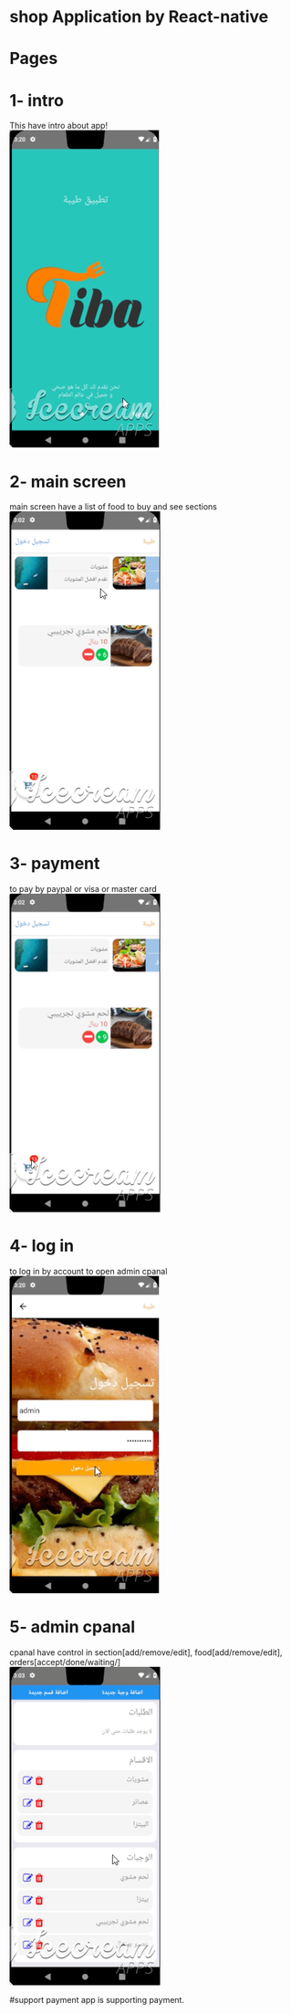 # shop Application by React-native
# Pages
# 1- intro  
This have intro about app!  
!["text"](https://github.com/HoSheiMa/shop1/blob/master/5.gif)
# 2- main screen   
main screen have a list of food to buy and see sections  
!["text"](https://github.com/HoSheiMa/shop1/blob/master/1.gif)
# 3- payment
to pay by paypal or visa or master card  
!["text"](https://github.com/HoSheiMa/shop1/blob/master/3.gif)
# 4- log in
to log in by account to open admin cpanal  
!["text"](https://github.com/HoSheiMa/shop1/blob/master/4.gif)
# 5- admin cpanal
cpanal have control in section[add/remove/edit], food[add/remove/edit], orders[accept/done/waiting/]  
!["text"](https://github.com/HoSheiMa/shop1/blob/master/2.gif)

#support payment
app is supporting payment.
